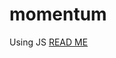 # momentum
Using JS <a href="https://www.notion.so/JS-Chrome-App-c0ebaa4de3e84ac8bc2ad62ae2d808ed">READ ME</a>
